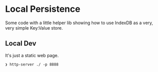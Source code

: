 # Local Persistence

Some code with a little helper lib showing how to use IndexDB as a very, very simple Key:Value store.

## Local Dev

It's just a static web page.

```
❯ http-server ./ -p 8888
```
